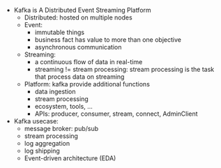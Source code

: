 - Kafka is A Distributed Event Streaming Platform
  - Distributed: hosted on multiple nodes
  - Event:
    - immutable things
    - business fact has value to more than one objective
    - asynchronous communication
  - Streaming:
    - a continuous flow of data in real-time
    - streaming != stream processing: stream processing is the task that process data on streaming
  - Platform: kafka provide additional functions
    - data ingestion
    - stream processing
    - ecosystem, tools, ...
    - APIs: producer, consumer, stream, connect, AdminClient
- Kafka usecase:
  - message broker: pub/sub
  - stream processing
  - log aggregation
  - log shipping
  - Event-driven architecture (EDA)